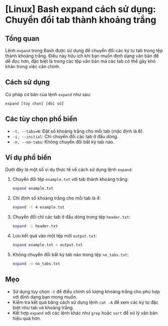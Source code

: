 # [Linux] Bash expand cách sử dụng: Chuyển đổi tab thành khoảng trắng

## Tổng quan
Lệnh `expand` trong Bash được sử dụng để chuyển đổi các ký tự tab trong tệp thành khoảng trắng. Điều này hữu ích khi bạn muốn định dạng văn bản để dễ đọc hơn, đặc biệt là trong các tệp văn bản mà các tab có thể gây khó khăn trong việc căn chỉnh.

## Cách sử dụng
Cú pháp cơ bản của lệnh `expand` như sau:

```
expand [tùy chọn] [đối số]
```

## Các tùy chọn phổ biến
- `-t, --tabs=N`: Đặt số khoảng trắng cho mỗi tab (mặc định là 8).
- `-i, --initial`: Chỉ chuyển đổi các tab ở đầu dòng.
- `-n, --no-tabs`: Không chuyển đổi bất kỳ tab nào.

## Ví dụ phổ biến
Dưới đây là một số ví dụ thực tế về cách sử dụng lệnh `expand`:

1. Chuyển đổi tệp `example.txt` với tab thành khoảng trắng:
   ```bash
   expand example.txt
   ```

2. Chỉ định số khoảng trắng cho mỗi tab là 4:
   ```bash
   expand -t 4 example.txt
   ```

3. Chuyển đổi chỉ các tab ở đầu dòng trong tệp `header.txt`:
   ```bash
   expand -i header.txt
   ```

4. Lưu kết quả vào một tệp mới `output.txt`:
   ```bash
   expand example.txt > output.txt
   ```

5. Không chuyển đổi bất kỳ tab nào trong tệp `no_tabs.txt`:
   ```bash
   expand -n no_tabs.txt
   ```

## Mẹo
- Sử dụng tùy chọn `-t` để điều chỉnh số lượng khoảng trắng cho phù hợp với định dạng bạn mong muốn.
- Kiểm tra kết quả bằng cách sử dụng lệnh `cat -A` để xem các ký tự đặc biệt như tab và khoảng trắng.
- Kết hợp `expand` với các lệnh khác như `grep` hoặc `sort` để xử lý văn bản hiệu quả hơn.